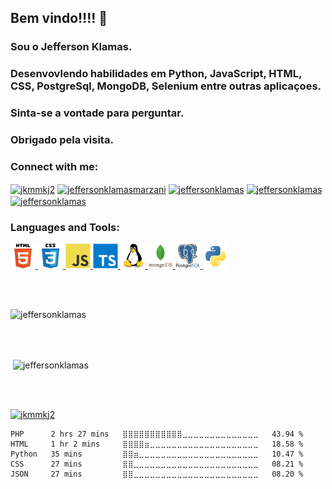
<!--
**jeffersonklamas/jeffersonklamas** is a ✨ _special_ ✨ repository because its `README.md` (this file) appears on your GitHub profile.

Here are some ideas to get you started:

- 🔭 I’m currently working on ...
- 🌱 I’m currently learning ...
- 👯 I’m looking to collaborate on ...
- 🤔 I’m looking for help with ...
- 💬 Ask me about ...
- 📫 How to reach me: ...
- 😄 Pronouns: ...
- ⚡ Fun fact: ...
-->

## Bem vindo!!!!  👋

### Sou o Jefferson Klamas.

<h3 aling="left" text-align:"justify"> Desenvovlendo habilidades em Python, JavaScript, HTML, CSS, PostgreSql, MongoDB, Selenium entre outras aplicaçoes.</h3>

### Sinta-se a vontade para perguntar.

### Obrigado pela visita.


<!--
## About me 
[![Github Badge](https://img.shields.io/badge/-Github-000?style=flat-square&logo=Github&logoColor=white&link=https://github.com/jeffersonklamas)](https://github.com/jeffersonklamas)
[![Linkedin Badge](https://img.shields.io/badge/-LinkedIn-blue?style=flat-square&logo=Linkedin&logoColor=white&link=https://www.linkedin.com/in/jeffersonklamasmarzani/)](https://www.linkedin.com/in/jeffersonklamasmarzani/)
[![Gmail Badge](https://img.shields.io/badge/-Gmail-c14438?style=flat-square&logo=Gmail&logoColor=white&link=mailto:jeffersonklamas@gmail.com)](mailto:jeffersonklamas@gmail.com)
[![Chat on Telegram](https://img.shields.io/badge/Chat%20on-Telegram-brightgreen.svg)](https://t.me/joinchat/jeffersonklamas)
-->
 
<h3 align="left">Connect with me:</h3>
<p align="left">
<a href="https://twitter.com/jkmmkj2" target="blank"><img align="center" src="https://raw.githubusercontent.com/rahuldkjain/github-profile-readme-generator/master/src/images/icons/Social/twitter.svg" alt="jkmmkj2" height="30" width="40" /></a>
<a href="https://linkedin.com/in/jeffersonklamasmarzani" target="blank"><img align="center" src="https://raw.githubusercontent.com/rahuldkjain/github-profile-readme-generator/master/src/images/icons/Social/linked-in-alt.svg" alt="jeffersonklamasmarzani" height="30" width="40" /></a>
<a href="https://stackoverflow.com/users/jeffersonklamas" target="blank"><img align="center" src="https://raw.githubusercontent.com/rahuldkjain/github-profile-readme-generator/master/src/images/icons/Social/stack-overflow.svg" alt="jeffersonklamas" height="30" width="40" /></a>
<!--<a href="https://kaggle.com/jeffersonklamas" target="blank"><img align="center" src="https://raw.githubusercontent.com/rahuldkjain/github-profile-readme-generator/master/src/images/icons/Social/kaggle.svg" alt="jeffersonklamas" height="30" width="40" /></a> -->
<a href="https://instagram.com/jeffersonklamas" target="blank"><img align="center" src="https://raw.githubusercontent.com/rahuldkjain/github-profile-readme-generator/master/src/images/icons/Social/instagram.svg" alt="jeffersonklamas" height="30" width="40" /></a>
<a href="https://www.leetcode.com/jeffersonklamas" target="blank"><img align="center" src="https://raw.githubusercontent.com/rahuldkjain/github-profile-readme-generator/master/src/images/icons/Social/leet-code.svg" alt="jeffersonklamas" height="30" width="40" /></a>
</p> 

<h3 align="left">Languages and Tools:</h3>
<p align="left"> </a> <a href="https://www.w3.org/html/" target="_blank"> <img src="https://raw.githubusercontent.com/devicons/devicon/master/icons/html5/html5-original-wordmark.svg" alt="html5" width="40" height="40"/>  <a href="https://www.w3schools.com/css/" target="_blank"> <img src="https://raw.githubusercontent.com/devicons/devicon/master/icons/css3/css3-original-wordmark.svg" alt="css3" width="40" height="40"/> </a> <a href="https://developer.mozilla.org/en-US/docs/Web/JavaScript" target="_blank"> <img src="https://raw.githubusercontent.com/devicons/devicon/master/icons/javascript/javascript-original.svg" alt="javascript" width="40" height="40"/> </a>  <a href="https://www.typescriptlang.org/" target="_blank"> <img src="https://raw.githubusercontent.com/devicons/devicon/master/icons/typescript/typescript-original.svg" alt="typescript" width="40" height="40"/> </a> <a href="https://www.linux.org/" target="_blank"> <img src="https://raw.githubusercontent.com/devicons/devicon/master/icons/linux/linux-original.svg" alt="linux" width="40" height="40"/> </a> <a href="https://www.mongodb.com/" target="_blank"> <img src="https://raw.githubusercontent.com/devicons/devicon/master/icons/mongodb/mongodb-original-wordmark.svg" alt="mongodb" width="40" height="40"/> </a> <a href="https://www.postgresql.org" target="_blank"> <img src="https://raw.githubusercontent.com/devicons/devicon/master/icons/postgresql/postgresql-original-wordmark.svg" alt="postgresql" width="40" height="40"/> </a> <a href="https://www.python.org" target="_blank"> <img src="https://raw.githubusercontent.com/devicons/devicon/master/icons/python/python-original.svg" alt="python" width="40" height="40"/> </a> <!-- <a href="https://www.selenium.dev" target="_blank"> <img src="https://raw.githubusercontent.com/detain/svg-logos/780f25886640cef088af994181646db2f6b1a3f8/svg/selenium-logo.svg" alt="selenium" width="40" height="40"/> --> </a> </p> 
<br></br>
<p align="left"> <img src="https://komarev.com/ghpvc/?username=jeffersonklamas&label=Profile%20views&color=0e75b6&style=flat" alt="jeffersonklamas" /> </p>
<br></br>
<!--
<p><img align="left" src="https://github-readme-stats.vercel.app/api/top-langs?username=jeffersonklamas&show_icons=true&locale=en&layout=compact=true&theme=radical" alt="jeffersonklamas" /></p>
-->
<p>&nbsp;<img align="center" src="https://github-readme-stats.vercel.app/api?username=jeffersonklamas&show_icons=true&locale=en&true&theme=radical" alt="jeffersonklamas" /></p>
<!--<p><img align="rigth" src="https://github-readme-streak-stats.herokuapp.com/?user=jeffersonklamas&=true&theme=radical" alt="jeffersonklamas" /></p>  -->
<br></br>

<!--
<p align="left"> <a href="https://github.com/ryo-ma/github-profile-trophy&"><img src="https://github-profile-trophy.vercel.app/?username=jeffersonklamas&true&theme=radical" alt="jeffersonklamas" /></a> </p>
-->
<p align="rigth"> <a href="https://twitter.com/jkmmkj2" target="blank"><img src="https://img.shields.io/twitter/follow/jkmmkj2?logo=twitter&style=for-the-badge" alt="jkmmkj2" /></a> </p>

<!-- Tempo de uso no wakatime, no momento não esta dando certo.
[![willianrod's wakatime stats](https://github-readme-stats.vercel.app/api/wakatime?username=jeffersonklamas)](https://github.com/jeffersonklamas/github-readme-stats)


[![willianrod's wakatime stats](https://github-readme-stats.vercel.app/api/wakatime?username=jeffersonklamas)](https://github.com/anuraghazra/github-readme-stats)
--> 

<!--START_SECTION:waka-->
```text
PHP      2 hrs 27 mins   ⣿⣿⣿⣿⣿⣿⣿⣿⣿⣿⣿⣀⣀⣀⣀⣀⣀⣀⣀⣀⣀⣀⣀⣀⣀   43.94 % 
HTML     1 hr 2 mins     ⣿⣿⣿⣿⣶⣀⣀⣀⣀⣀⣀⣀⣀⣀⣀⣀⣀⣀⣀⣀⣀⣀⣀⣀⣀   18.58 % 
Python   35 mins         ⣿⣿⣶⣀⣀⣀⣀⣀⣀⣀⣀⣀⣀⣀⣀⣀⣀⣀⣀⣀⣀⣀⣀⣀⣀   10.47 % 
CSS      27 mins         ⣿⣿⣀⣀⣀⣀⣀⣀⣀⣀⣀⣀⣀⣀⣀⣀⣀⣀⣀⣀⣀⣀⣀⣀⣀   08.21 % 
JSON     27 mins         ⣿⣿⣀⣀⣀⣀⣀⣀⣀⣀⣀⣀⣀⣀⣀⣀⣀⣀⣀⣀⣀⣀⣀⣀⣀   08.20 % 
```
<!--END_SECTION:waka-->

